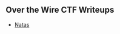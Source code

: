 ## Over the Wire CTF Writeups
- [Natas](https://github.com/nityanaki/OverTheWire-CTF/tree/main/natas)
